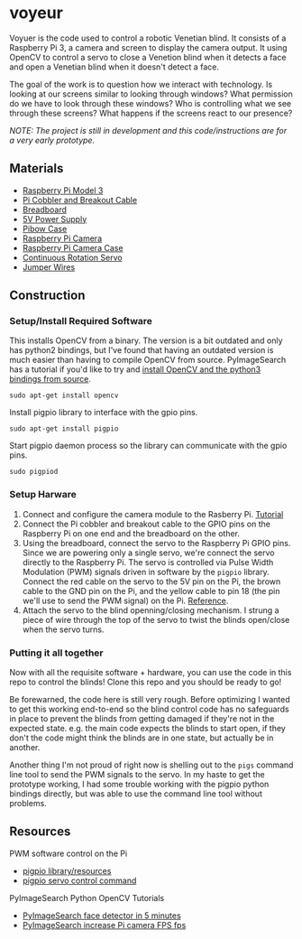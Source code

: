 # voyeur
Voyuer is the code used to control a robotic Venetian blind. It consists of a Raspberry Pi 3, a camera and screen to display the camera output. It using OpenCV to control a servo to close a Venetion blind when it detects a face and open a Venetian blind when it doesn't detect a face.

The goal of the work is to question how we interact with technology. Is looking at our screens similar to looking through windows? What permission do we have to look through these windows? Who is controlling what we see through these screens? What happens if the screens react to our presence?

_NOTE: The project is still in development and this code/instructions are for a very early prototype._

## Materials
  * [Raspberry Pi Model 3](https://www.adafruit.com/products/3055)
  * [Pi Cobbler and Breakout Cable](https://www.adafruit.com/products/2029)
  * [Breadboard](https://www.adafruit.com/product/239)
  * [5V Power Supply](https://www.adafruit.com/products/1995)
  * [Pibow Case](https://www.adafruit.com/products/2083)
  * [Raspberry Pi Camera](https://www.adafruit.com/products/3099)
  * [Raspberry Pi Camera Case](https://www.adafruit.com/products/3253)
  * [Continuous Rotation Servo](https://www.adafruit.com/products/154)
  * [Jumper Wires](https://www.adafruit.com/products/758)

## Construction

### Setup/Install Required Software
This installs OpenCV from a binary. The version is a bit outdated and only has python2 bindings, but I've found that having an outdated version is much easier than having to compile OpenCV from source. PyImageSearch has a tutorial if you'd like to try and [install OpenCV and the python3 bindings from source](http://www.pyimagesearch.com/2016/04/18/install-guide-raspberry-pi-3-raspbian-jessie-opencv-3/).
```
sudo apt-get install opencv
```

Install pigpio library to interface with the gpio pins.
```
sudo apt-get install pigpio
```

Start pigpio daemon process so the library can communicate with the gpio pins.
```
sudo pigpiod
```

### Setup Harware
  1. Connect and configure the camera module to the Rasberry Pi. [Tutorial](https://www.raspberrypi.org/learning/getting-started-with-picamera/worksheet/)
  2. Connect the Pi cobbler and breakout cable to the GPIO pins on the Raspberry Pi on one end and the breadboard on the other.
  3. Using the breadboard, connect the servo to the Raspberry Pi GPIO pins. Since we are powering only a single servo, we're connect the servo directly to the Raspberry Pi. The servo is controlled via Pulse Width Modulation (PWM) signals driven in software by the `pigpio` library. Connect the red cable on the servo to the 5V pin on the Pi, the brown cable to the GND pin on the Pi, and the yellow cable to pin 18 (the pin we'll use to send the PWM signal) on the Pi. [Reference](https://learn.adafruit.com/adafruits-raspberry-pi-lesson-8-using-a-servo-motor/hardware).
  4. Attach the servo to the blind openning/closing mechanism. I strung a piece of wire through the top of the servo to twist the blinds open/close when the servo turns.

### Putting it all together
Now with all the requisite software + hardware, you can use the code in this repo to control the blinds! Clone this repo and you should be ready to go!

Be forewarned, the code here is still very rough. Before optimizing I wanted to get this working end-to-end so the blind control code has no safeguards in place to prevent the blinds from getting damaged if they're not in the expected state. e.g. the main code expects the blinds to start open, if they don't the code might think the blinds are in one state, but actually be in another.

Another thing I'm not proud of right now is shelling out to the `pigs` command line tool to send the PWM signals to the servo. In my haste to get the prototype working, I had some trouble working with the pigpio python bindings directly, but was able to use the command line tool without problems.

## Resources
PWM software control on the Pi
  * [pigpio library/resources](http://abyz.co.uk/rpi/pigpio/index.html)
  * [pigpio servo control command](http://abyz.co.uk/rpi/pigpio/pigs.html#S/SERVO)

PyImageSearch Python OpenCV Tutorials
  * [PyImageSearch face detector in 5 minutes](http://www.pyimagesearch.com/2015/05/11/creating-a-face-detection-api-with-python-and-opencv-in-just-5-minutes/)
  * [PyImageSearch increase Pi camera FPS fps](http://www.pyimagesearch.com/2015/12/21/increasing-webcam-fps-with-python-and-opencv/)
